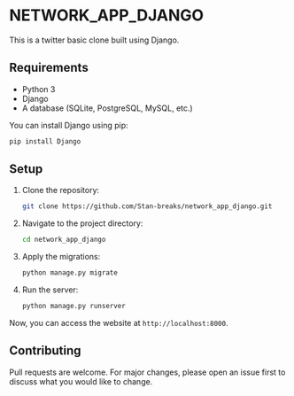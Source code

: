 # NETWORK_APP_DJANGO

This is a twitter basic clone built using Django.

## Requirements

- Python 3
- Django
- A database (SQLite, PostgreSQL, MySQL, etc.)

You can install Django using pip:
```bash
pip install Django
```

## Setup

1. Clone the repository:
    ```bash
    git clone https://github.com/Stan-breaks/network_app_django.git
    ```
2. Navigate to the project directory:
    ```bash
    cd network_app_django
    ```
3. Apply the migrations:
    ```bash
    python manage.py migrate
    ```
4. Run the server:
    ```bash
    python manage.py runserver
    ```

Now, you can access the website at `http://localhost:8000`.


## Contributing

Pull requests are welcome. For major changes, please open an issue first to discuss what you would like to change.
